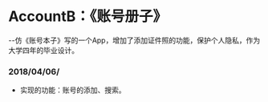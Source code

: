 # AccountB：《账号册子》
--仿《账号本子》写的一个App，增加了添加证件照的功能，保护个人隐私，作为大学四年的毕业设计。
### 2018/04/06/
* 实现的功能：账号的添加、搜索。

